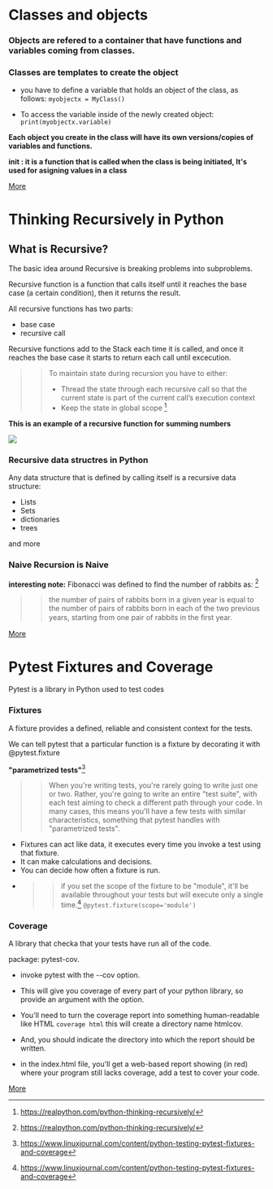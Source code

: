 
# Classes and objects
### Objects are refered to a container that have functions and variables coming from classes.
### Classes are templates to create the object

- you have to define a variable that holds an object of the class, as follows:
`
myobjectx = MyClass()
`

- To access the variable inside of the newly created object:
`
print(myobjectx.variable)
`


**Each object you create in the class will have its own versions/copies of variables and functions.**

**__init__ : it is a function that is called when the class is being initiated, It's used for asigning values in a class**

[More](https://www.learnpython.org/en/Classes_and_Objects)

# Thinking Recursively in Python
## What is Recursive?

The basic idea around Recursive is breaking problems into subproblems.

Recursive function is a function that calls itself until it reaches the base case (a certain condition), then it returns the result.

All recursive functions has two parts: 
- base case
- recursive call

Recursive functions add to the Stack each time it is called, and once it reaches the base case it starts to return each call until excecution.

>> To maintain state during recursion you have to either:
>> - Thread the state through each recursive call so that the current state is part of the current call’s execution context 
>> - Keep the state in global scope [^1]


**This is an example of a recursive function for summing numbers**

![](https://files.realpython.com/media/state_3.3e8a68c4fde5.png)

### Recursive data structres in Python
Any data structure that is defined by calling itself is a recursive data structure:
- Lists
- Sets
- dictionaries
- trees

and more

### Naive Recursion is Naive
**interesting note:**
Fibonacci was defined to find the number of rabbits as: [^2]
>>the number of pairs of rabbits born in a given year is equal to the number of pairs of rabbits born in each of the two previous years, starting from one pair of rabbits in the ﬁrst year.

[More](https://realpython.com/python-thinking-recursively/)


# Pytest Fixtures and Coverage
Pytest is a library in Python used to test codes

### Fixtures
A fixture provides a defined, reliable and consistent context for the tests.

We can tell pytest that a particular function is a fixture by decorating it with @pytest.fixture

**"parametrized tests"**[^3]
>> When you're writing tests, you're rarely going to write just one or two. Rather, you're going to write an entire "test suite", with each test aiming to check a different path through your code. In many cases, this means you'll have a few tests with similar characteristics, something that pytest handles with "parametrized tests".

- Fixtures can act like data, it executes every time you invoke a test using that fixture.
- It can make calculations and decisions.
- You can decide how often a fixture is run.
- >>  if you set the scope of the fixture to be "module", it'll be available throughout your tests but will execute only a single time.[^3]
`@pytest.fixture(scope='module')`

### Coverage
A library that checka that your tests have run all of the code.

package: pytest-cov.

- invoke pytest with the --cov option.
- This will give you coverage of every part of your python library, so provide an argument with the option.
- You'll need to turn the coverage report into something human-readable like HTML 
`coverage html`
this will create a directory name htmlcov.

- And, you should indicate the directory into which the report should be written.
- in the index.html file, you'll get a web-based report showing (in red) where your program still lacks coverage, add a test to cover your code.

[More](https://www.linuxjournal.com/content/python-testing-pytest-fixtures-and-coverage)


[^1]:https://realpython.com/python-thinking-recursively/
[^2]: https://realpython.com/python-thinking-recursively/
[^3]:https://www.linuxjournal.com/content/python-testing-pytest-fixtures-and-coverage
